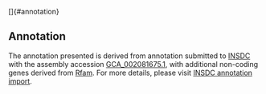 []{#annotation}

Annotation
----------

The annotation presented is derived from annotation submitted to
[INSDC](http://www.insdc.org) with the assembly accession
[GCA\_002081675.1](http://www.ebi.ac.uk/ena/data/view/GCA_002081675.1),
with additional non-coding genes derived from
[Rfam](http://rfam.xfam.org/). For more details, please visit [INSDC
annotation
import](http://ensemblgenomes.org/info/data/insdc_annotation).
